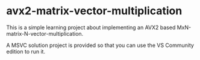 # avx2-matrix-vector-multiplication

This is a simple learning project about implementing an AVX2 based MxN-matrix-N-vector-multiplication.

A MSVC solution project is provided so that you can use the VS Community edition to run it.
